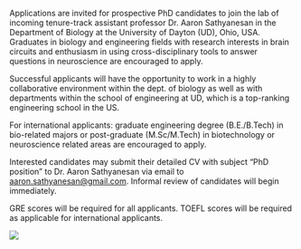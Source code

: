 Applications are invited for prospective PhD candidates to join the lab of incoming tenure-track assistant professor Dr. Aaron Sathyanesan in the Department of Biology at the University of Dayton (UD), Ohio, USA. Graduates in biology and engineering fields with research interests in brain circuits and enthusiasm in using cross-disciplinary tools to answer questions in neuroscience are encouraged to apply.

Successful applicants will have the opportunity to work in a highly collaborative environment within the dept. of biology as well as with departments within the school of engineering at UD, which is a top-ranking engineering school in the US.

For international applicants: graduate engineering degree (B.E./B.Tech) in bio-related majors or post-graduate (M.Sc/M.Tech) in biotechnology or neuroscience related areas are encouraged to apply.

Interested candidates may submit their detailed CV with subject “PhD position” to Dr. Aaron Sathyanesan via email to aaron.sathyanesan@gmail.com. Informal review of candidates will begin immediately.

GRE scores will be required for all applicants. TOEFL scores will be required as applicable for international applicants.

<p> <img src="https://d33wubrfki0l68.cloudfront.net/2dfbde177b02ab1c219fa6c376baff1b99668e4e/e9a67/static/3d0c895d3ff741bc8bfe27ba56de4167/cc918/immaculate-conception-chapel-dayton_lbtdn9.max-2880x1800.jpg" /> </p>
